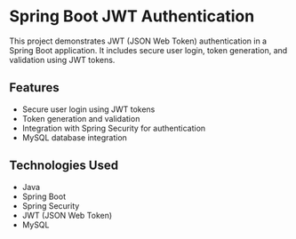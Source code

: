 # Spring Boot JWT Authentication

This project demonstrates JWT (JSON Web Token) authentication in a Spring Boot application. It includes secure user login, token generation, and validation using JWT tokens.

## Features

- Secure user login using JWT tokens
- Token generation and validation
- Integration with Spring Security for authentication
- MySQL database integration

## Technologies Used

- Java
- Spring Boot
- Spring Security
- JWT (JSON Web Token)
- MySQL
